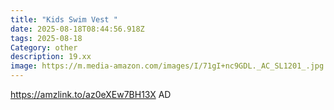 ```yaml
---
title: "Kids Swim Vest "
date: 2025-08-18T08:44:56.918Z
tags: 2025-08-18
Category: other
description: 19.xx
image: https://m.media-amazon.com/images/I/71gI+nc9GDL._AC_SL1201_.jpg
---
```

https://amzlink.to/az0eXEw7BH13X
AD
